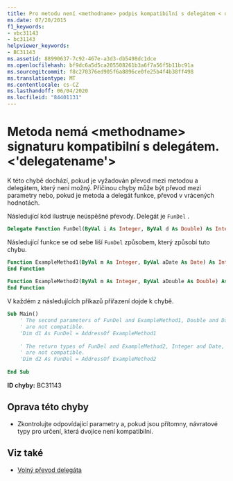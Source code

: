 ```yaml
---
title: Pro metodu není <methodname> podpis kompatibilní s delegátem < delegate >
ms.date: 07/20/2015
f1_keywords:
- vbc31143
- bc31143
helpviewer_keywords:
- BC31143
ms.assetid: 88990637-7c92-467e-a3d3-db5498dc1dce
ms.openlocfilehash: bf9dc6a5d5ca205508261b3a6f7a56f5b11bc91a
ms.sourcegitcommit: f8c270376ed905f6a8896ce0fe25b4f4b38ff498
ms.translationtype: MT
ms.contentlocale: cs-CZ
ms.lasthandoff: 06/04/2020
ms.locfileid: "84401131"
---
```

# <a name="method-methodname-does-not-have-a-signature-compatible-with-delegate-delegatename"></a>Metoda nemá \<methodname> signaturu kompatibilní s delegátem.\<'delegatename'>
K této chybě dochází, pokud je vyžadován převod mezi metodou a delegátem, který není možný. Příčinou chyby může být převod mezi parametry nebo, pokud je metoda a delegát funkce, převod v vrácených hodnotách.  
  
 Následující kód ilustruje neúspěšné převody. Delegát je `FunDel` .  
  
```vb  
Delegate Function FunDel(ByVal i As Integer, ByVal d As Double) As Integer  
```  
  
 Následující funkce se od sebe liší `FunDel` způsobem, který způsobí tuto chybu.  
  
```vb  
Function ExampleMethod1(ByVal m As Integer, ByVal aDate As Date) As Integer  
End Function  
  
Function ExampleMethod2(ByVal m As Integer, ByVal aDouble As Double) As Date  
End Function  
```  
  
 V každém z následujících příkazů přiřazení dojde k chybě.  
  
```vb  
Sub Main()  
    ' The second parameters of FunDel and ExampleMethod1, Double and Date,  
    ' are not compatible.  
    'Dim d1 As FunDel = AddressOf ExampleMethod1  
  
    ' The return types of FunDel and ExampleMethod2, Integer and Date,  
    ' are not compatible.  
    'Dim d2 As FunDel = AddressOf ExampleMethod2  
  
End Sub  
```  
  
 **ID chyby:** BC31143  
  
## <a name="to-correct-this-error"></a>Oprava této chyby  
  
- Zkontrolujte odpovídající parametry a, pokud jsou přítomny, návratové typy pro určení, která dvojice není kompatibilní.  
  
## <a name="see-also"></a>Viz také

- [Volný převod delegáta](../programming-guide/language-features/delegates/relaxed-delegate-conversion.md)
